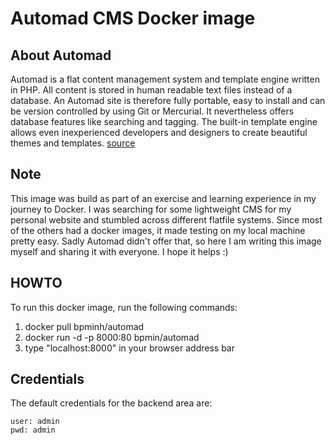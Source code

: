 # Automad CMS Docker image

## About Automad
Automad is a flat content management system and template engine written in PHP. All content is stored in human readable text files instead of a database. An Automad site is therefore fully portable, easy to install and can be version controlled by using Git or Mercurial. It nevertheless offers database features like searching and tagging. The built-in template engine allows even inexperienced developers and designers to create beautiful themes and templates.
[source](https://automad.org/)


## Note
This image was build as part of an exercise and learning experience in my journey to Docker. 
I was searching for some lightweight CMS for my personal website and stumbled across different flatfile systems. Since most of the others had a docker images, it made testing on my local machine pretty easy. Sadly Automad didn't offer that, so here I am writing this image myself and sharing it with everyone. I hope it helps :)

## HOWTO
To run this docker image, run the following commands:

1. docker pull bpminh/automad
2. docker run -d -p 8000:80 bpmin/automad
3. type "localhost:8000" in your browser address bar

## Credentials
The default credentials for the backend area are:
```
user: admin
pwd: admin
```
